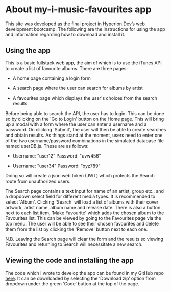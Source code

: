 # About my-i-music-favourites app

This site was developed as the final project in Hyperion.Dev’s web development bootcamp. The following are the instructions for using the app and information regarding how to download and install it.

## Using the app

This is a basic fullstack web app, the aim of which is to use the iTunes API to create a list of favourite albums. There are three pages:

- A home page containing a login form

- A search page where the user can search for albums by artist

- A favourites page which displays the user's choices from the search results

Before being able to search the API, the user has to login. This can be done so by clicking on the 'Go to Login' button on the Home page. This will bring up a modal with a form where the user can enter a username and a password. On clicking 'Submit', the user will then be able to create searches and obtain results. As things stand at the moment, users need to enter one of the two username/password combinations in the simulated database file named userDB.js. These are as follows:

- Username: "user12" Password: "uvw456"

- Username: "user34" Password: "xyz789"

Doing so will create a json web token (JWT) which protects the Search route from unauthorized users.

The Search page contains a text input for name of an artist, group etc., and a dropdown select field for different media types. It is recommended to select 'Album'. Clicking 'Search' will load a list of albums with their cover artwork, artist name, album name and release date. There is also a button next to each list item, 'Make Favourite' which adds the chosen album to the Favourites list. This can be viewed by going to the Favourites page via the top menu. The user will be able to see their chosen favourites and delete them from the list by clicking the 'Remove' button next to each one.

N.B. Leaving the Search page will clear the form and the results so viewing Favourites and returning to Search will necessitate a new search.

## Viewing the code and installing the app

The code which I wrote to develop the app can be found in my GitHub repo [here](https://github.com/jeremyTh635/Capstone-3.git). It can be downloaded by selecting the ‘Download zip’ option from dropdown under the green ‘Code’ button at the top of the page.
